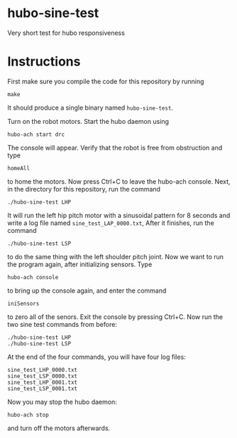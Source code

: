 hubo-sine-test
==============

Very short test for hubo responsiveness

Instructions
============

First make sure you compile the code for this repository by running

    make
    
It should produce a single binary named `hubo-sine-test`.

Turn on the robot motors. Start the hubo daemon using

    hubo-ach start drc
    
The console will appear. Verify that the robot is free from obstruction
and type 

    homeAll 
    
to home the motors. Now press Ctrl+C to leave the hubo-ach console. Next,
in the directory for this repository, run the command 

    ./hubo-sine-test LHP
    
It will run the left hip pitch motor with a sinusoidal pattern for 8 
seconds and write a log file named `sine_test_LAP_0000.txt`, After it
finishes, run the command

    ./hubo-sine-test LSP
    
to do the same thing with the left shoulder pitch joint. Now we want to run 
the program again, after initializing sensors.  Type

    hubo-ach console
    
to bring up the console again, and enter the command

    iniSensors
    
to zero all of the senors.  Exit the console by pressing Ctrl+C. Now run the
two sine test commands from before:

    ./hubo-sine-test LHP
    ./hubo-sine-test LSP
    
At the end of the four commands, you will have four log files: 

    sine_test_LHP_0000.txt
    sine_test_LSP_0000.txt
    sine_test_LHP_0001.txt
    sine_test_LSP_0001.txt

Now you may stop the hubo daemon:

    hubo-ach stop
    
and turn off the motors afterwards.
